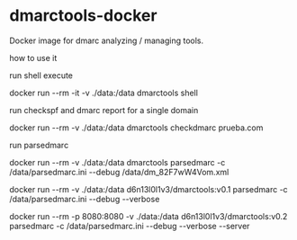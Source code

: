 # dmarctools-docker
Docker image for dmarc analyzing / managing tools.

how to use it

run shell execute

docker run --rm -it -v ./data:/data dmarctools shell

run checkspf and dmarc report for a single domain

docker run --rm -v ./data:/data dmarctools checkdmarc prueba.com

run parsedmarc

docker run --rm -v ./data:/data dmarctools parsedmarc -c /data/parsedmarc.ini --debug /data/dm_82F7wW4Vom.xml

docker run --rm -v ./data:/data d6n13l0l1v3/dmarctools:v0.1 parsedmarc -c /data/parsedmarc.ini --debug --verbose

docker run --rm -p 8080:8080 -v ./data:/data d6n13l0l1v3/dmarctools:v0.2 parsedmarc -c /data/parsedmarc.ini --debug --verbose --server
